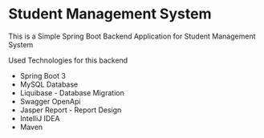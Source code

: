 # Student Management System
This is a Simple Spring Boot Backend Application for Student Management System

Used Technologies for this backend

* Spring Boot 3
* MySQL Database
* Liquibase - Database Migration
* Swagger OpenApi
* Jasper Report - Report Design
* IntelliJ IDEA
* Maven
